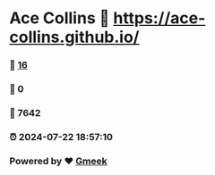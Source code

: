 # Ace Collins :link: https://ace-collins.github.io/ 
### :page_facing_up: [16](https://ace-collins.github.io//tag.html) 
### :speech_balloon: 0 
### :hibiscus: 7642 
### :alarm_clock: 2024-07-22 18:57:10 
### Powered by :heart: [Gmeek](https://github.com/Meekdai/Gmeek)
